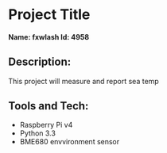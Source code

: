 # Project Title

#### Name: fxwlash   Id: 4958

## Description:

This project will measure and report sea temp

## Tools and Tech:

- Raspberry Pi v4
- Python 3.3
- BME680 envvironment sensor